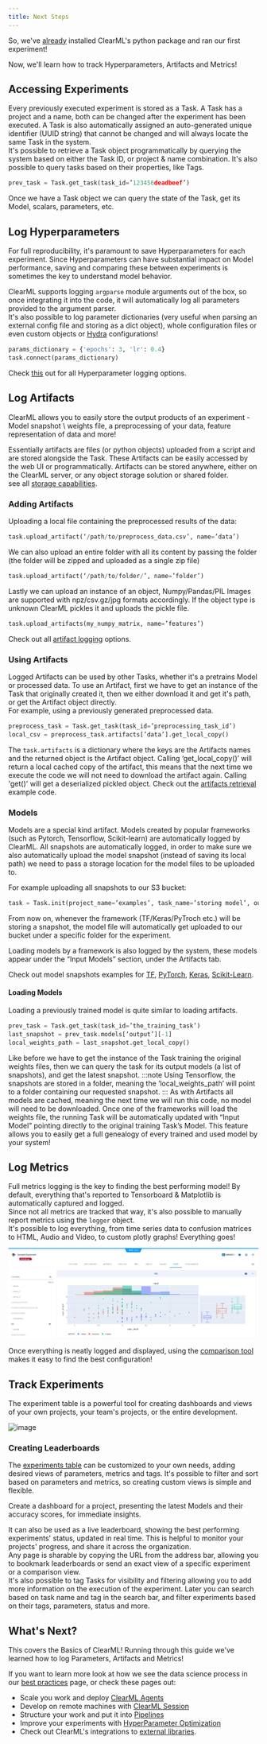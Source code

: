 ```yaml
---
title: Next Steps
---
```


So, we've [already](ds_first_steps.md) installed ClearML's python package and ran our first experiment!

Now, we'll learn how to track Hyperparameters, Artifacts and Metrics!

## Accessing Experiments

Every previously executed experiment is stored as a Task.
A Task has a project and a name, both can be changed after the experiment has been executed.
A Task is also automatically assigned an auto-generated unique identifier (UUID string) that cannot be changed and will always locate the same Task in the system.<br/>
It's possible to retrieve a Task object programmatically by querying the system based on either the Task ID, 
or project & name combination. It's also possible to query tasks based on their properties, like Tags.

``` python
prev_task = Task.get_task(task_id=’123456deadbeef’)
```

Once we have a Task object we can query the state of the Task, get its Model, scalars, parameters, etc.

## Log Hyperparameters

For full reproducibility, it's paramount to save Hyperparameters for each experiment. Since Hyperparameters can have substantial impact
on Model performance, saving and comparing these between experiments is sometimes the key to understand model behavior.

ClearML supports logging `argparse` module arguments out of the box, so once integrating it into the code, it will automatically log all parameters provided to the argument parser.<br/>
It's also possible to log parameter dictionaries (very useful when parsing an external config file and storing as a dict object), 
whole configuration files or even custom objects or [Hydra](https://hydra.cc/docs/intro/) configurations!

```python
params_dictionary = {'epochs': 3, 'lr': 0.4}
task.connect(params_dictionary)
```

Check [this](../../fundamentals/hyperparameters.md) out for all Hyperparameter logging options.

## Log Artifacts

ClearML allows you to easily store the output products of an experiment -  Model snapshot \ weights file, a preprocessing of your data, feature representation of data and more! 

Essentially artifacts are files (or python objects) uploaded from a script and are stored alongside the Task.
These Artifacts can be easily accessed by the web UI or programmatically. 
Artifacts can be stored anywhere, either on the ClearML server, or any object storage solution or shared folder.<br/>
see all [storage capabilities](../../integrations/storage).


### Adding Artifacts

Uploading a local file containing the preprocessed results of the data:
```python
task.upload_artifact(‘/path/to/preprocess_data.csv’, name=’data’)
```

We can also upload an entire folder with all its content by passing the folder (the folder will be zipped and uploaded as a single zip file)
```python
task.upload_artifact(‘/path/to/folder/’, name=’folder’)
```

Lastly we can upload an instance of an object, Numpy/Pandas/PIL Images are supported with npz/csv.gz/jpg formats accordingly.
If the object type is unknown ClearML pickles it and uploads the pickle file.

```python
task.upload_artifacts(my_numpy_matrix, name=’features’)
```

Check out all [artifact logging](../../fundamentals/artifacts.md) options.

### Using Artifacts

Logged Artifacts can be used by other Tasks, whether it's a pretrains Model or processed data.
To use an Artifact, first we have to get an instance of the Task that originally created it, 
then we either download it and get it's path, or get the Artifact object directly.<br/>
For example, using a previously generated preprocessed data.

```python
preprocess_task = Task.get_task(task_id=’preprocessing_task_id’)
local_csv = preprocess_task.artifacts[’data’].get_local_copy()
```

The `task.artifacts` is a dictionary where the keys are the Artifacts names and the returned object is the Artifact object.
Calling ‘get_local_copy()’ will return a local cached copy of the artifact, 
this means that the next time we execute the code we will not need to download the artifact again.
Calling 'get()' will get a deserialized pickled object. 
Check out the [artifacts retrieval](https://github.com/allegroai/clearml/blob/master/examples/reporting/artifacts_retrieval.py) example code.

### Models

Models are a special kind artifact.
Models created by popular frameworks (such as Pytorch, Tensorflow, Scikit-learn) are automatically logged by ClearML.
All snapshots are automatically logged, in order to make sure we also automatically upload the model snapshot (instead of saving its local path)
we need to pass a storage location for the model files to be uploaded to. 

For example uploading all snapshots to our S3 bucket:
```python
task = Task.init(project_name=’examples’, task_name=’storing model’, output_uri=’s3://my_models/’)
```

From now on, whenever the framework (TF/Keras/PyTroch etc.) will be storing a snapshot, the model file will automatically get uploaded to our bucket under a specific folder for the experiment.

Loading models by a framework is also logged by the system, these models appear under the “Input Models” section, under the Artifacts tab.

Check out model snapshots examples for [TF](https://github.com/allegroai/clearml/blob/master/examples/frameworks/tensorflow/tensorflow_mnist.py), 
[PyTorch](https://github.com/allegroai/clearml/blob/master/examples/frameworks/pytorch/pytorch_mnist.py), 
[Keras](https://github.com/allegroai/clearml/blob/master/examples/frameworks/keras/keras_tensorboard.py), 
[Scikit-Learn](https://github.com/allegroai/clearml/blob/master/examples/frameworks/scikit-learn/sklearn_joblib_example.py).

#### Loading Models
Loading a previously trained model is quite similar to loading artifacts.

```python
prev_task = Task.get_task(task_id=’the_training_task’)
last_snapshot = prev_task.models[‘output’][-1]
local_weights_path = last_snapshot.get_local_copy()
```

Like before we have to get the instance of the Task training the original weights files, then we can query the task for its output models (a list of snapshots), and get the latest snapshot.
:::note
Using Tensorflow, the snapshots are stored in a folder, meaning the ‘local_weights_path’ will point to a folder containing our requested snapshot.
:::
As with Artifacts all models are cached, meaning the next time we will run this code, no model will need to be downloaded.
Once one of the frameworks will load the weights file, the running Task will be automatically updated with “Input Model” pointing directly to the original training Task’s Model.
This feature allows you to easily get a full genealogy of every trained and used model by your system!

## Log Metrics

Full metrics logging is the key to finding the best performing model!
By default, everything that's reported to Tensorboard & Matplotlib is automatically captured and logged.<br/>
Since not all metrics are tracked that way, it's also possible to manually report metrics using the `logger` object.<br/>
It's possible to log everything, from time series data to confusion matrices to HTML, Audio and Video, to custom plotly graphs! Everything goes!<br/>

![image](../../img/report_plotly.png)

Once everything is neatly logged and displayed, using the [comparison tool](../../webapp/webapp_exp_comparing) makes it easy to find the best configuration!


## Track Experiments

The experiment table is a powerful tool for creating dashboards and views of your own projects, your team's projects, or the entire development.

![image](../../img/webapp_exp_table_01.png)


### Creating Leaderboards
The [experiments table](../../webapp/webapp_exp_table.md) can be customized to your own needs, adding desired views of parameters, metrics and tags.
It's possible to  filter and sort based on parameters and metrics, so creating custom views is simple and flexible.

Create a dashboard for a project, presenting the latest Models and their accuracy scores, for immediate insights. 

It can also be used as a live leaderboard, showing the best performing experiments' status, updated in real time.
This is helpful to monitor your projects' progress, and share it across the organization.<br/>
Any page is sharable by copying the URL from the address bar, allowing you to bookmark leaderboards or send an exact view of a specific experiment or a comparison view.<br/>
It's also possible to tag Tasks for visibility and filtering allowing you to add more information on the execution of the experiment. 
Later you can search based on task name and tag in the search bar, and filter experiments based on their tags, parameters, status and more.

## What's Next?

This covers the Basics of ClearML! Running through this guide we've learned how to log Parameters, Artifacts and Metrics!

If you want to learn more look at how we see the data science process in our [best practices](best_practices.md) page,
or check these pages out:

- Scale you work and deploy [ClearML Agents](../../clearml_agent.md)
- Develop on remote machines with [ClearML Session](../../apps/clearml_session.md)
- Structure your work and put it into [Pipelines](../../fundamentals/pipelines.md)
- Improve your experiments with [HyperParameter Optimization](https://github.com/allegroai/clearml/tree/master/examples/optimization/hyper-parameter-optimization)
- Check out ClearML's integrations to [external libraries](../../integrations/libraries.md).

 
